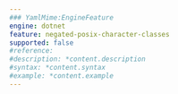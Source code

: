 ```yaml
---
### YamlMime:EngineFeature
engine: dotnet
feature: negated-posix-character-classes
supported: false
#reference: 
#description: *content.description
#syntax: *content.syntax
#example: *content.example
---
```

